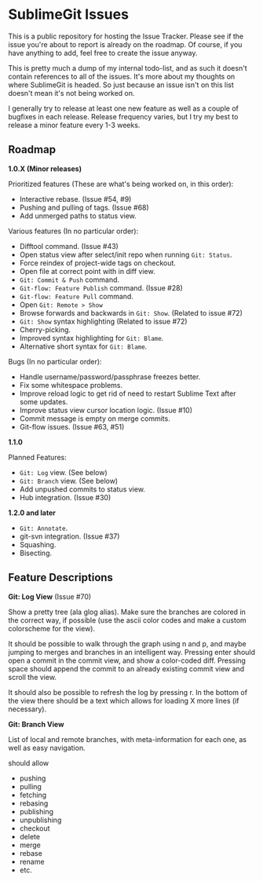 SublimeGit Issues
=================

This is a public repository for hosting the Issue Tracker. Please see if the issue you're about to report is already on the roadmap. Of course, if you have anything to add, feel free to create the issue anyway.

This is pretty much a dump of my internal todo-list, and as such it doesn't contain references to all of the issues. It's more about my thoughts on where SublimeGit is headed. So just because an issue isn't on this list doesn't mean it's not being worked on.

I generally try to release at least one new feature as well as a couple of bugfixes in each release. Release frequency varies, but I try my best to release a minor feature every 1-3 weeks.


Roadmap
-------

**1.0.X (Minor releases)**

Prioritized features (These are what's being worked on, in this order):
 - Interactive rebase. (Issue #54, #9)
 - Pushing and pulling of tags. (Issue #68)
 - Add unmerged paths to status view.

Various features (In no particular order):
 - Difftool command. (Issue #43)
 - Open status view after select/init repo when running `Git: Status`.
 - Force reindex of project-wide tags on checkout.
 - Open file at correct point with <enter> in diff view.
 - `Git: Commit & Push` command.
 - `Git-flow: Feature Publish` command. (Issue #28)
 - `Git-flow: Feature Pull` command.
 - Open `Git: Remote > Show`
 - Browse forwards and backwards in `Git: Show`. (Related to issue #72)
 - `Git: Show` syntax highlighting (Related to issue #72)
 - Cherry-picking.
 - Improved syntax highlighting for `Git: Blame`.
 - Alternative short syntax for `Git: Blame`.

Bugs (In no particular order):
 - Handle username/password/passphrase freezes better.
 - Fix some whitespace problems.
 - Improve reload logic to get rid of need to restart Sublime Text after some updates.
 - Improve status view cursor location logic. (Issue #10)
 - Commit message is empty on merge commits.
 - Git-flow issues. (Issue #63, #51)

**1.1.0**

Planned Features:
 - `Git: Log` view. (See below)
 - `Git: Branch` view. (See below)
 - Add unpushed commits to status view.
 - Hub integration. (Issue #30)

**1.2.0 and later**
 - `Git: Annotate`.
 - git-svn integration. (Issue #37)
 - Squashing.
 - Bisecting.


Feature Descriptions
--------------------

**Git: Log View** (Issue #70)

Show a pretty tree (ala glog alias). Make sure the branches are colored in the correct way, if possible (use the ascii color codes and make a custom colorscheme for the view).

It should be possible to walk through the graph using n and p, and maybe jumping to merges and branches in an intelligent way. Pressing enter should open a commit in the commit view, and show a color-coded diff. Pressing space should append the commit to an already existing commit view and scroll the view.

It should also be possible to refresh the log by pressing r. In the bottom of the view there should be a text which allows for loading X more lines (if necessary).


**Git: Branch View**

List of local and remote branches, with meta-information for each one, as well as easy navigation.

should allow
 - pushing
 - pulling
 - fetching
 - rebasing
 - publishing
 - unpublishing
 - checkout
 - delete
 - merge
 - rebase
 - rename
 - etc.

